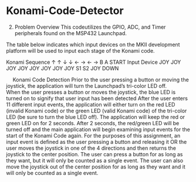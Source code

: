# Konami-Code-Detector

2.	Problem Overview
This codeutilizes the GPIO, ADC, and Timer peripherals found on the MSP432 Launchpad.

The table below indicates which input devices on the MKII development platform will be used to input each stage of the Konami code.

Konami Sequence	↑	  ↑	 ↓	 ↓	 ←	 →	 ←	 →	 B	 A	 START
Input Device	JOY	JOY	JOY	JOY	JOY	JOY	JOY	JOY	S1	S2	JOY DOWN

 
Konami Code Detection
Prior to the user pressing a button or moving the joystick, the application will turn the Launchpad’s tri-color LED off.  
When the user presses a button or moves the joystick, the blue LED is turned on to signify that user input has been detected
After the user enters 11 different input events, the application will either turn on the red LED (invalid Konami code) or the green LED (valid Konami code) of the tri-color LED (be sure to turn the blue LED off). 
The application will keep the red or green LED on for 2 seconds.  After 2 seconds, the red/green LED will be turned off and the main application will begin examining input events for the start of the Konami Code again.
For the purposes of this assignment, an input event is defined as the user pressing a button and releasing it OR the user moves the joystick in one of the 4 directions and then returns the joystick to the center position.  The user can press a button for as long as they want, but it will only be counted as a single event.  The user can also move the joystick out of the center position for as long as they want and it will only be counted as a single event.

